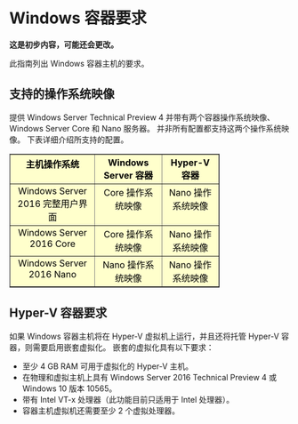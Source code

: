 



# Windows 容器要求

**这是初步内容，可能还会更改。**

此指南列出 Windows 容器主机的要求。

## 支持的操作系统映像

提供 Windows Server Technical Preview 4 并带有两个容器操作系统映像、Windows Server Core 和 Nano 服务器。 并非所有配置都支持这两个操作系统映像。 下表详细介绍所支持的配置。

<table border="1" style="background-color:FFFFCC;border-collapse:collapse;border:1px solid FFCC00;color:000000;width:75%" cellpadding="5" cellspacing="5">
<thead>
<tr valign="top">
<th><center>主机操作系统</center></th>
<th><center>Windows Server 容器</center></th>
<th><center>Hyper-V 容器</center></th>
</tr>
</thead>
<tbody>
<tr valign="top">
<td><center>Windows Server 2016 完整用户界面</center></td>
<td><center>Core 操作系统映像</center></td>
<td><center>Nano 操作系统映像</center></td>
</tr>
<tr valign="top">
<td><center>Windows Server 2016 Core</center></td>
<td><center>Core 操作系统映像</center></td>
<td><center> Nano 操作系统映像</center></td>
</tr>
<tr valign="top">
<td><center>Windows Server 2016 Nano</center></td>
<td><center> Nano 操作系统映像</center></td>
<td><center>Nano 操作系统映像</center></td>
</tr>
</tbody>
</table>

## Hyper-V 容器要求

如果 Windows 容器主机将在 Hyper-V 虚拟机上运行，并且还将托管 Hyper-V 容器，则需要启用嵌套虚拟化。 嵌套的虚拟化具有以下要求：

- 至少 4 GB RAM 可用于虚拟化的 Hyper-V 主机。
- 在物理和虚拟主机上具有 Windows Server 2016 Technical Preview 4 或 Windows 10 版本 10565。
- 带有 Intel VT-x 处理器（此功能目前只适用于 Intel 处理器）。
- 容器主机虚拟机还需要至少 2 个虚拟处理器。







<!--HONumber=Feb16_HO3-->


